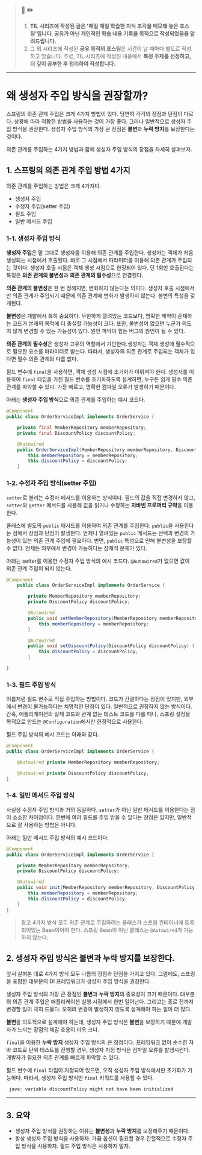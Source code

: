 > ### 📖 ✏️ 
> 1. **TIL 시리즈에 작성된 글은 '매일 매일 학습한 지식 조각을 메모해 놓은 포스팅'입니다. 공유가 아닌 개인적인 학습 내용 기록을 목적으로 작성되었음을 알려드립니다.**
> 2. 그 외 시리즈에 작성된 **공유 목적의 포스팅**은 시간이 날 때마다 별도로 작성하고 있습니다. 주로, TIL 시리즈에 작성된 내용에서 **특정 주제를 선정하고, 더 깊이 공부한 후 정리하여 작성합니다.**

---

# 왜 생성자 주입 방식을 권장할까? 


스프링의 의존 관계 주입은 크게 4가지 방법이 있다. 당연히 각각의 장점과 단점이 다르다. 상황에 따라 적합한 방법을 사용하는 것이 가장 좋다. 그러나 일반적으로 생성자 주입 방식을 권장한다. 생성자 주입 방식의 가장 큰 장점은 **불변**과 **누락 방지**를 보장한다는 것이다.

의존 관계를 주입하는 4가지 방법과 함께 생성자 주입 방식의 장점을 자세히 살펴보자.

## 1. 스프링의 의존 관계 주입 방법 4가지

의존 관계를 주입하는 방법은 크게 4가지다. 

- 생성자 주입 
- 수정자 주입(setter 주입) 
- 필드 주입 
- 일반 메서드 주입 

### 1-1. 생성자 주입 방식

**생성자 주입**은 말 그대로 생성자를 이용해 의존 관계를 주입한다. 생성자는 객체가 처음 생성되는 시점에서 호출된다. 바로 그 시점에서 파라미터를 이용해 의존 관계가 주입되는 것이다. 생성자 호출 시점은 객체 생성 시점으로 한정되어 있다. 단 1회만 호출된다는 특징은 **의존 관계의 불변성**과 **의존 관계의 필수성**으로 연결된다.

**의존 관계의 불변성**은 한 번 정해지면, 변화하지 않는다는 의미다. 생성자 호출 시점에서만 의존 관계가 주입되기 때문에 의존 관계에 변화가 발생하지 않는다. 불변의 특성을 갖게된다.

**불변성**은 개발에서 특히 중요하다. 무한하게 열려있는 코드보다, 명확한 제약이 존재하는 코드가 본래의 목적에 더 충실할 가능성이 크다. 또한, 불변성이 없으면 누군가 의도치 않게 변경할 수 있는 가능성이 있다. 원인 파악이 힘든 버그의 원인이 될 수 있다.

**의존 관계의 필수성**은 생성자 고유의 역할에서 기인한다.생성자는 객체 생성에 필수적으로 필요한 요소를 파라미터로 받는다. 따라서, 생성자의 의존 관계로 주입되는 객체가 있다면 필수 의존 관계와 다름 없다. 

필드 변수에 `final`을 사용하면, 객체 생성 시점에 초기화가 이뤄져야 한다. 생성자를 이용하여 `final` 타입을 가진 필드 변수를 초기화하도록 설계하면, 누구든 쉽게 필수 의존 관계를 파악할 수 있다. 가장 빠르고, 명확한 컴파일 오류가 발생하기 때문이다.

아래는 **생성자 주입 방식**으로 의존 관계를 주입하는 예시 코드다.
```java
@Component
public class OrderServiceImpl implements OrderService {

    private final MemberRepository memberRepository;
    private final DiscountPolicy discountPolicy;

    @Autowired
    public OrderServiceImpl(MemberRepository memberRepository, DiscountPolicy discountPolicy) {
        this.memberRepository = memberRepository;
        this.discountPolicy = discountPolicy;
    }
```


### 1-2. 수정자 주입 방식(setter 주입)

`setter`로 불리는 수정자 메서드를 이용하는 방식이다. 필드의 값을 직접 변경하지 않고, `setter`와 `getter` 메서드를 사용해 값을 읽거나 수정하는 **자바빈 프로퍼티 규약**을 이용한다.


클래스에 별도의 `public` 매서드를 이용하여 의존 관계를 주입한다. `public`을 사용한다는 점에서 장점과 단점이 발생한다. 언제나 열려있는 `public` 메서드는 선택과 변경의 가능성이 있는 의존 관계 주입에 필요하다. 반면, `public` 특성으로 인해 불변성을 보장할 수 없다. 언제든 외부에서 변경이 가능하다는 잠재적 문제가 있다. 

아래는 setter를 이용한 수정자 주입 방식의 예시 코드다. `@Autowired`가 없으면 값이 의존 관계 주입이 되지 않는다.

```java
@Component
    public class OrderServiceImpl implements OrderService {

        private MemberRepository memberRepository;
        private DiscountPolicy discountPolicy;

        @Autowired
        public void setMemberRepository(MemberRepository memberRepository) {
            this.memberRepository = memberRepository;
        }

        @Autowired
        public void setDiscountPolicy(DiscountPolicy discountPolicy) {
            this.discountPolicy = discountPolicy;
        }

} 
```

### 1-3. 필드 주입 방식

이름처럼 필드 변수로 직접 주입하는 방법이다. 코드가 간결하다는 장점이 있지만, 외부에서 변경이 불가능하다는 치명적인 단점이 있다. 일반적으로 권장하지 않는 방식이다. 간혹, 애플리케이션의 실제 코드와 관계 없는 테스트 코드를 다룰 때나, 스프링 설정을 목적으로 만드는 `@Configuration`에서만 한정적으로 사용한다.

필드 주입 방식의 예시 코드는 아래와 같다.
		  

```java
@Component
public class OrderServiceImpl implements OrderService {

    @Autowired private MemberRepository memberRepository;

    @Autowired private DiscountPolicy discountPolicy;
} 
```


### 1-4. 일반 메서드 주입 방식

사실상 수정자 주입 방식과 거의 동일하다. `setter`가 아닌 일반 메서드를 이용한다는 점이 소소한 차이점이다. 한번에 여러 필드를 주입 받을 수 있다는 장점은 있지만, 일반적으로 잘 사용하는 방법은 아니다.


아래는 일반 메서드 주입 방식의 예시 코드이다.
```java
@Component
public class OrderServiceImpl implements OrderService {

    private MemberRepository memberRepository;
    private DiscountPolicy discountPolicy;

    @Autowired 
    public void init(MemberRepository memberRepository, DiscountPolicy discountPolicy) {
        this.memberRepository = memberRepository;
        this.discountPolicy = discountPolicy;
    }
}

```


> 참고
4가지 방식 모두 의존 관계로 주입하려는 클래스가 스프링 컨테이너에 등록되어있는 Bean이어야 한다. 스프링 Bean이 아닌 클래스는 `@Autowired`가 기능하지 않는다.


## 2. 생성자 주입 방식은 불변과 누락 방지를 보장한다.

앞서 살펴본 대로 4가지 방식 모두 나름의 장점과 단점을 가지고 있다. 그럼에도, 스프링을 포함한 대부분의 DI 프레임워크가 생성자 주입 방식을 권장한다.

생성자 주입 방식의 가장 큰 장점인 **불변**과 **누락 방지**의 중요성이 크기 때문이다. 대부분의 의존 관계 주입은 애플리케이션 실행 시점에서 한번 일어난다. 그리고는 종료 전까지 변경할 일이 극히 드물다. 오히려 변경이 발생하지 않도록 설계해야 하는 일이 더 많다.

**불변**을 의도적으로 설계해야 하는데, 생성자 주입 방식은 **불변**을 보장하기 때문에 개발자가 느끼는 장점의 체감 효용이 더욱 크다.

`final`을 이용한 **누락 방지** 생성자 주입 방식의 큰 장점이다. 프레임워크 없이 순수한 자바 코드로 단위 테스트를 진행할 경우, 생성자 지정 방식은 컴파일 오류를 발생시킨다. 개발자가 필요한 의존 관계를 빠르게 파악할 수 있다. 


필드 변수에 `final` 타입이 지정되어 있으면, 오직 생성자 주입 방식에서만 초기화가 가능하다. 따라서, 생성자 주입 방식만 `final` 키워드를 사용할 수 있다.

```java
 java: variable discountPolicy might not have been initialized
```


---
## 3. 요약

- 생성자 주입 방식을 권장하는 이유는 **불변성**과 **누락 방지**를 보장해주기 때문이다. 
- 항상 생성자 주입 방식을 사용하자. 가끔 옵션이 필요할 경우 간헐적으로 수정자 주입 방식을 사용하자. 필드 주입 방식은 사용하지 말자.



